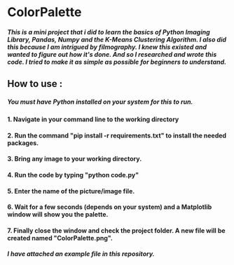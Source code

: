 # ColorPalette

##### This is a mini project that i did to learn the basics of Python Imaging Library, Pandas, Numpy and the K-Means Clustering Algorithm. I also did this because I am intrigued by filmography. I knew this existed and wanted to figure out how it's done. And so I researched and wrote this code. I tried to make it as simple as possible for beginners to understand.

## How to use :
##### You must have Python installed on your system for this to run.
#### 1. Navigate in your command line to the working directory
#### 2. Run the command "pip install -r requirements.txt" to install the needed packages.
#### 3. Bring any image to your working directory.
#### 4. Run the code by typing "python code.py"
#### 5. Enter the name of the picture/image file.
#### 6. Wait for a few seconds (depends on your system) and a Matplotlib window will show you the palette.
#### 7. Finally close the window and check the project folder. A new file will be created named "ColorPalette.png".

##### I have attached an example file in this repository.
